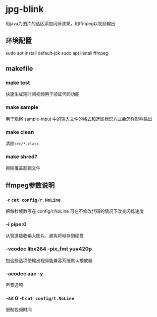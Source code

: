 # jpg-blink
用java为图片的选区添加闪烁效果，用ffmpeg以视频输出






















## 环境配置
sudo apt install default-jdk
sudo apt install ffmpeg

## makefile
### make test
快速生成短时间视频用于验证代码功能
### make sample
用于观察 sample-input 中的输入文件的格式和选区标识方式会怎样影响输出
### make clean
清除`src/*.class`
### make shred?
擦除覆盖影视文件

## ffmpeg参数说明
### -r `cat config/r.NoLine`
把每秒帧数写在 config/r.NoLine 可在不修改代码的情况下改变闪烁速度
### -i pipe:0
从管道接收输入图片，避免将帧存到硬盘
### -vcodec libx264 -pix_fmt yuv420p
加这些选项使输出视频能兼容系统默认播放器
### -acodec aac -y
声音选项
### -ss 0 -t `cat config/t.NoLine` 
限制视频时间
